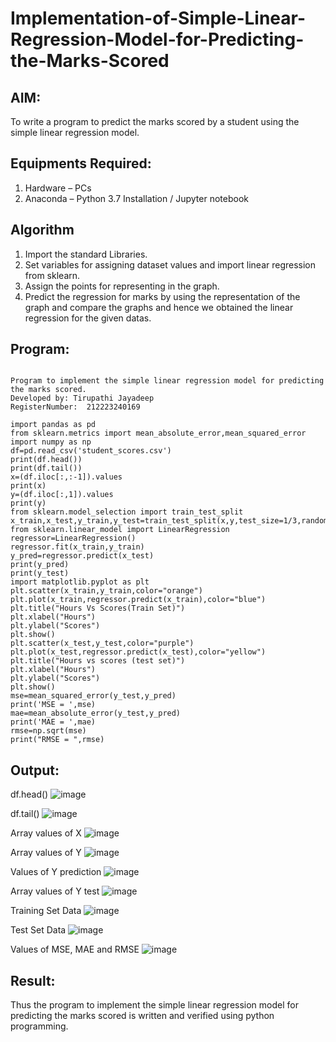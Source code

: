 # Implementation-of-Simple-Linear-Regression-Model-for-Predicting-the-Marks-Scored

## AIM:
To write a program to predict the marks scored by a student using the simple linear regression model.

## Equipments Required:
1. Hardware – PCs
2. Anaconda – Python 3.7 Installation / Jupyter notebook

## Algorithm
1. Import the standard Libraries.
2. Set variables for assigning dataset values and import linear regression from sklearn.
3. Assign the points for representing in the graph.
4. Predict the regression for marks by using the representation of the graph and compare the graphs and hence we obtained the linear regression for the given datas.

## Program:
```

Program to implement the simple linear regression model for predicting the marks scored.
Developed by: Tirupathi Jayadeep
RegisterNumber:  212223240169

import pandas as pd
from sklearn.metrics import mean_absolute_error,mean_squared_error
import numpy as np
df=pd.read_csv('student_scores.csv')
print(df.head())
print(df.tail())
x=(df.iloc[:,:-1]).values
print(x)
y=(df.iloc[:,1]).values
print(y)
from sklearn.model_selection import train_test_split
x_train,x_test,y_train,y_test=train_test_split(x,y,test_size=1/3,random_state=0)
from sklearn.linear_model import LinearRegression
regressor=LinearRegression()
regressor.fit(x_train,y_train)
y_pred=regressor.predict(x_test)
print(y_pred)
print(y_test)
import matplotlib.pyplot as plt
plt.scatter(x_train,y_train,color="orange")
plt.plot(x_train,regressor.predict(x_train),color="blue")
plt.title("Hours Vs Scores(Train Set)")
plt.xlabel("Hours")
plt.ylabel("Scores")
plt.show()
plt.scatter(x_test,y_test,color="purple")
plt.plot(x_test,regressor.predict(x_test),color="yellow")
plt.title("Hours vs scores (test set)")
plt.xlabel("Hours")
plt.ylabel("Scores")
plt.show()
mse=mean_squared_error(y_test,y_pred)
print('MSE = ',mse)
mae=mean_absolute_error(y_test,y_pred)
print('MAE = ',mae)
rmse=np.sqrt(mse)
print("RMSE = ",rmse)
```

## Output:
df.head()
![image](https://github.com/23004426/Implementation-of-Simple-Linear-Regression-Model-for-Predicting-the-Marks-Scored/assets/144979327/8475ec01-1fb9-4cc3-a128-496c88362dfe)

df.tail()
![image](https://github.com/23004426/Implementation-of-Simple-Linear-Regression-Model-for-Predicting-the-Marks-Scored/assets/144979327/4d894140-81d1-4077-bd02-8d70af4a8ad0)

Array values of X
![image](https://github.com/23004426/Implementation-of-Simple-Linear-Regression-Model-for-Predicting-the-Marks-Scored/assets/144979327/863280ad-fec5-4120-bb07-2c63347e3fa4)

Array values of Y
![image](https://github.com/23004426/Implementation-of-Simple-Linear-Regression-Model-for-Predicting-the-Marks-Scored/assets/144979327/c41fb50b-e4d9-413e-b3fd-79feff48dd0c)

Values of Y prediction
![image](https://github.com/23004426/Implementation-of-Simple-Linear-Regression-Model-for-Predicting-the-Marks-Scored/assets/144979327/21ffa343-1b0f-4a83-8a14-1f4c0372ce35)

Array values of Y test
![image](https://github.com/23004426/Implementation-of-Simple-Linear-Regression-Model-for-Predicting-the-Marks-Scored/assets/144979327/dc24f8b5-fefe-499d-8fc6-3bed892343cd)

Training Set Data
![image](https://github.com/23004426/Implementation-of-Simple-Linear-Regression-Model-for-Predicting-the-Marks-Scored/assets/144979327/b3776d9f-f2b3-4fed-a718-8d87809b9504)

Test Set Data
![image](https://github.com/23004426/Implementation-of-Simple-Linear-Regression-Model-for-Predicting-the-Marks-Scored/assets/144979327/577e6f2c-42d3-4941-a394-f1b81293bee2)

Values of MSE, MAE and RMSE
![image](https://github.com/23004426/Implementation-of-Simple-Linear-Regression-Model-for-Predicting-the-Marks-Scored/assets/144979327/e97fcfd6-0185-48e0-8f51-5a95154d334a)




## Result:
Thus the program to implement the simple linear regression model for predicting the marks scored is written and verified using python programming.
